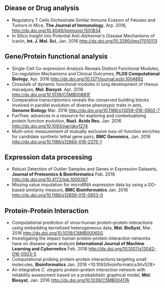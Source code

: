 <script type="text/javascript" src="http://w.sharethis.com/button/buttons.js"></script>
<script type="text/javascript">stLight.options({publisher: "d135f460-3fc5-4802-8169-bd08e4734a09", doNotHash: false, doNotCopy: false, hashAddressBar: false});</script>
<span class='st_twitter_hcount' displayText='Tweet'></span>
<span class='st_facebook_hcount' displayText='Facebook'></span>
<span class='st_sina_hcount' displayText='Sina'></span>
<span class='st_linkedin_hcount' displayText='LinkedIn'></span>

## Diease or Drug analysis

+ Regulatory T Cells Orchestrate Similar Immune Evasion of Fetuses and Tumors in Mice, **The Journal of Immunology**, Arp. 2016, <http://dx.doi.org/10.4049/jimmunol.1501834>
+ In Silico Insight into Potential Anti-Alzheimer’s Disease Mechanisms of Icariin, **Int. J. Mol. Sci**, Jan. 2016 <http://dx.doi.org/10.3390/ijms17010113>
## Gene/Protein functional analysis

+ Single-Cell Co-expression Analysis Reveals Distinct Functional Modules, Co-regulation Mechanisms and Clinical Outcomes, **PLOS Computational Biology**, Apr. 2016 <http://dx.doi.org/10.1371/journal.pcbi.1004892>
+ Crosstalk of dynamic functional modules in lung development of rhesus macaques, **Mol. Biosyst.** Apr. 2016 <http://dx.doi.org/10.1039/C5MB00881F>
+ Comparative transcriptomics reveals the conserved building blocks involved in parallel evolution of diverse phenotypic traits in ants, **Genome Biology** Mar. 2016 <http://dx.doi.org/10.1186/s13059-016-0902-7>
+ FunTree: advances in a resource for exploring and contextualising protein function evolution, **Nucl. Acids Res.** Jan. 2016 <http://dx.doi.org/10.1093/nar/gkv1274>
+ Multi-omic measurement of mutually exclusive loss-of-function enriches for candidate synthetic lethal gene pairs, **BMC Genomics**, Jan. 2016 <http://dx.doi.org/10.1186/s12864-016-2375-1>

## Expression data processing

+ Robust Detection of Outlier Samples and Genes in Expression Datasets, **Journal of Proteomics & Bioinformatics** Feb. 2016 <http://dx.doi.org/10.4172/jpb.1000387>
+ Missing value imputation for microRNA expression data by using a GO-based similarity measure, **BMC Bioinformatics** Jan. 2016 <http://dx.doi.org/10.1186/s12859-015-0853-0>

## Protein-Protein Interaction

+ Computational prediction of virus–human protein–protein interactions using embedding kernelized heterogeneous data, **Mol. BioSyst**, Mar. 2016 <http://dx.doi.org/10.1039/C6MB00065G>
+ Investigating the impact human protein–protein interaction networks have on disease-gene analysis **International Journal of Machine Learning and Cybernetics** Feb. 2016 <http://dx.doi.org/10.1007/s13042-016-0503-5>
+ Computational probing protein–protein interactions targeting small molecules, **Bioinformatics** Jan. 2016 <10.1093/bioinformatics/btv528>
+ An integrative *C. elegans* protein–protein interaction network with reliability assessment based on a probabilistic graphical model, **Mol. Biosyst**, Jan. 2016 <http://dx.doi.org/10.1039/C5MB00417A>


